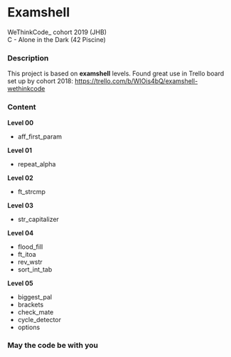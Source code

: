 # **Examshell**

WeThinkCode_ cohort 2019 (JHB)  
C - Alone in the Dark (42 Piscine)

### **Description**

This project is based on **examshell** levels.
Found great use in Trello board set up by cohort 2018:
https://trello.com/b/WIOis4bQ/examshell-wethinkcode

### **Content**

**Level 00**
- aff_first_param

**Level 01**
- repeat_alpha

**Level 02**
- ft_strcmp

**Level 03**
- str_capitalizer

**Level 04**
- flood_fill
- ft_itoa
- rev_wstr
- sort_int_tab

**Level 05**
- biggest_pal
- brackets
- check_mate
- cycle_detector
- options

### **May the code be with you**